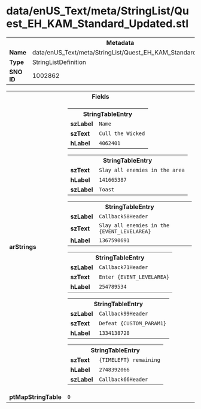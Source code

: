 <h1>data/enUS_Text/meta/StringList/Quest_EH_KAM_Standard_Updated.stl</h1><table><tr><th colspan="100%">Metadata</th></tr><tr><td><b>Name</b></td><td>data/enUS_Text/meta/StringList/Quest_EH_KAM_Standard_Updated.stl</td></tr><tr><td><b>Type</b></td><td>StringListDefinition</td></tr><tr><td><b>SNO ID</b></td><td>1002862</td></tr></table>

<table><tr><th colspan="100%">Fields</th></tr><tr><td><b>arStrings</b></td><td><table><tr><th colspan="100%">StringTableEntry</th></tr><tr><td><b>szLabel</b></td><td><code>Name</code></td></tr><tr><td><b>szText</b></td><td><code>Cull the Wicked</code></td></tr><tr><td><b>hLabel</b></td><td><code>4062401</code></td></tr></table>


<table><tr><th colspan="100%">StringTableEntry</th></tr><tr><td><b>szText</b></td><td><code>Slay all enemies in the area</code></td></tr><tr><td><b>hLabel</b></td><td><code>141665387</code></td></tr><tr><td><b>szLabel</b></td><td><code>Toast</code></td></tr></table>


<table><tr><th colspan="100%">StringTableEntry</th></tr><tr><td><b>szLabel</b></td><td><code>Callback58Header</code></td></tr><tr><td><b>szText</b></td><td><code>Slay all enemies in the {EVENT_LEVELAREA}</code></td></tr><tr><td><b>hLabel</b></td><td><code>1367590691</code></td></tr></table>


<table><tr><th colspan="100%">StringTableEntry</th></tr><tr><td><b>szLabel</b></td><td><code>Callback71Header</code></td></tr><tr><td><b>szText</b></td><td><code>Enter {EVENT_LEVELAREA}</code></td></tr><tr><td><b>hLabel</b></td><td><code>254789534</code></td></tr></table>


<table><tr><th colspan="100%">StringTableEntry</th></tr><tr><td><b>szLabel</b></td><td><code>Callback99Header</code></td></tr><tr><td><b>szText</b></td><td><code>Defeat {CUSTOM_PARAM1}</code></td></tr><tr><td><b>hLabel</b></td><td><code>1334138728</code></td></tr></table>


<table><tr><th colspan="100%">StringTableEntry</th></tr><tr><td><b>szText</b></td><td><code>{TIMELEFT} remaining</code></td></tr><tr><td><b>hLabel</b></td><td><code>2748392066</code></td></tr><tr><td><b>szLabel</b></td><td><code>Callback66Header</code></td></tr></table>


</td></tr><tr><td><b>ptMapStringTable</b></td><td><code>0</code></td></tr></table>

